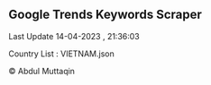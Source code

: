 

## Google Trends Keywords Scraper 
 
Last Update 14-04-2023 , 21:36:03

Country List :
VIETNAM.json



© Abdul Muttaqin 
